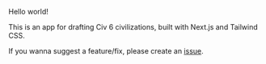 Hello world!

This is an app for drafting Civ 6 civilizations, built with Next.js and Tailwind CSS.

If you wanna suggest a feature/fix, please create an [issue](https://github.com/PavelKundenko/civ6-picker/issues).
